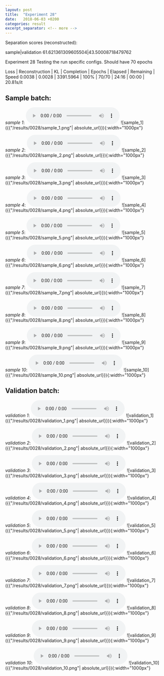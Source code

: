 ```yaml
---
layout: post
title:  "Experiment 28"
date:   2018-06-03 +0200
categories: result
excerpt_separator: <!-- more -->
---
```

Separation scores (reconstructed):

sample|validation
61.621361309605504|43.50008718479762<!-- more -->

Experiment 28
Testing the run specific configs.
Should have 70 epochs

Loss | Reconstruction | KL | Completion | Epochs | Elapsed | Remaining | Speed
0.0038 | 0.0028 | 3391.5964 | 100% | 70/70 | 24:16 | 00:00 | 20.81s/it

## **Sample batch**:
_sample 1_:
<audio src="/ResultsOverview/results/0028/sample_1.wav" controls preload></audio>
![sample_1]({{"/results/0028/sample_1.png"| absolute_url}}){:width="1000px"}

_sample 2_:
<audio src="/ResultsOverview/results/0028/sample_2.wav" controls preload></audio>
![sample_2]({{"/results/0028/sample_2.png"| absolute_url}}){:width="1000px"}

_sample 3_:
<audio src="/ResultsOverview/results/0028/sample_3.wav" controls preload></audio>
![sample_3]({{"/results/0028/sample_3.png"| absolute_url}}){:width="1000px"}

_sample 4_:
<audio src="/ResultsOverview/results/0028/sample_4.wav" controls preload></audio>
![sample_4]({{"/results/0028/sample_4.png"| absolute_url}}){:width="1000px"}

_sample 5_:
<audio src="/ResultsOverview/results/0028/sample_5.wav" controls preload></audio>
![sample_5]({{"/results/0028/sample_5.png"| absolute_url}}){:width="1000px"}

_sample 6_:
<audio src="/ResultsOverview/results/0028/sample_6.wav" controls preload></audio>
![sample_6]({{"/results/0028/sample_6.png"| absolute_url}}){:width="1000px"}

_sample 7_:
<audio src="/ResultsOverview/results/0028/sample_7.wav" controls preload></audio>
![sample_7]({{"/results/0028/sample_7.png"| absolute_url}}){:width="1000px"}

_sample 8_:
<audio src="/ResultsOverview/results/0028/sample_8.wav" controls preload></audio>
![sample_8]({{"/results/0028/sample_8.png"| absolute_url}}){:width="1000px"}

_sample 9_:
<audio src="/ResultsOverview/results/0028/sample_9.wav" controls preload></audio>
![sample_9]({{"/results/0028/sample_9.png"| absolute_url}}){:width="1000px"}

_sample 10_:
<audio src="/ResultsOverview/results/0028/sample_10.wav" controls preload></audio>
![sample_10]({{"/results/0028/sample_10.png"| absolute_url}}){:width="1000px"}

## **Validation batch**:
_validation 1_:
<audio src="/ResultsOverview/results/0028/validation_1.wav" controls preload></audio>
![validation_1]({{"/results/0028/validation_1.png"| absolute_url}}){:width="1000px"}

_validation 2_:
<audio src="/ResultsOverview/results/0028/validation_2.wav" controls preload></audio>
![validation_2]({{"/results/0028/validation_2.png"| absolute_url}}){:width="1000px"}

_validation 3_:
<audio src="/ResultsOverview/results/0028/validation_3.wav" controls preload></audio>
![validation_3]({{"/results/0028/validation_3.png"| absolute_url}}){:width="1000px"}

_validation 4_:
<audio src="/ResultsOverview/results/0028/validation_4.wav" controls preload></audio>
![validation_4]({{"/results/0028/validation_4.png"| absolute_url}}){:width="1000px"}

_validation 5_:
<audio src="/ResultsOverview/results/0028/validation_5.wav" controls preload></audio>
![validation_5]({{"/results/0028/validation_5.png"| absolute_url}}){:width="1000px"}

_validation 6_:
<audio src="/ResultsOverview/results/0028/validation_6.wav" controls preload></audio>
![validation_6]({{"/results/0028/validation_6.png"| absolute_url}}){:width="1000px"}

_validation 7_:
<audio src="/ResultsOverview/results/0028/validation_7.wav" controls preload></audio>
![validation_7]({{"/results/0028/validation_7.png"| absolute_url}}){:width="1000px"}

_validation 8_:
<audio src="/ResultsOverview/results/0028/validation_8.wav" controls preload></audio>
![validation_8]({{"/results/0028/validation_8.png"| absolute_url}}){:width="1000px"}

_validation 9_:
<audio src="/ResultsOverview/results/0028/validation_9.wav" controls preload></audio>
![validation_9]({{"/results/0028/validation_9.png"| absolute_url}}){:width="1000px"}

_validation 10_:
<audio src="/ResultsOverview/results/0028/validation_10.wav" controls preload></audio>
![validation_10]({{"/results/0028/validation_10.png"| absolute_url}}){:width="1000px"}
